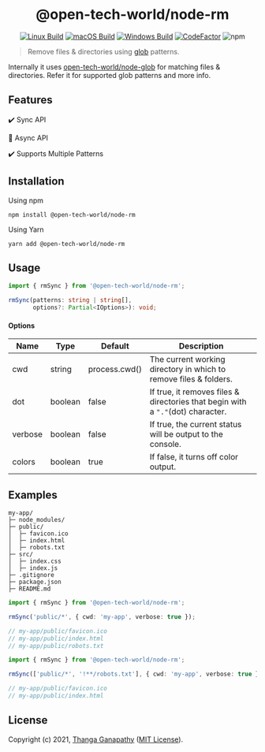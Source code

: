 <div align="center">

# @open-tech-world/node-rm
[![Linux Build](https://github.com/open-tech-world/node-rm/actions/workflows/linux_build.yml/badge.svg)](https://github.com/open-tech-world/node-rm/actions/workflows/linux_build.yml) [![macOS Build](https://github.com/open-tech-world/node-rm/actions/workflows/macos_build.yml/badge.svg)](https://github.com/open-tech-world/node-rm/actions/workflows/macos_build.yml) [![Windows Build](https://github.com/open-tech-world/node-rm/actions/workflows/windows_build.yml/badge.svg)](https://github.com/open-tech-world/node-rm/actions/workflows/windows_build.yml) [![CodeFactor](https://www.codefactor.io/repository/github/open-tech-world/node-rm/badge)](https://www.codefactor.io/repository/github/open-tech-world/node-rm) ![npm](https://img.shields.io/npm/v/@open-tech-world/node-rm?color=blue)

</div>

> Remove files & directories using [glob](<https://en.wikipedia.org/wiki/Glob_(programming)>) patterns.


Internally it uses [open-tech-world/node-glob](https://github.com/open-tech-world/node-glob) for matching files & directories. Refer it for supported glob patterns and more info.

## Features

✔️ Sync API

🚧 Async API

✔️ Supports Multiple Patterns

## Installation

Using npm

```shell
npm install @open-tech-world/node-rm
```

Using Yarn

```shell
yarn add @open-tech-world/node-rm
```

## Usage

```ts
import { rmSync } from '@open-tech-world/node-rm';

rmSync(patterns: string | string[],
       options?: Partial<IOptions>): void;
```

#### Options

| Name    | Type    | Default       | Description                                                                     |
| ------- | ------- | ------------- | ------------------------------------------------------------------------------- |
| cwd     | string  | process.cwd() | The current working directory in which to remove files & folders.               |
| dot     | boolean | false         | If true, it removes files & directories that begin with a `"."`(dot) character. |
| verbose | boolean | false         | If true, the current status will be output to the console.                      |
| colors  | boolean | true          | If false, it turns off color output.                                            |

## Examples

```shell
my-app/
├─ node_modules/
├─ public/
│  ├─ favicon.ico
│  ├─ index.html
│  ├─ robots.txt
├─ src/
│  ├─ index.css
│  ├─ index.js
├─ .gitignore
├─ package.json
├─ README.md
```

```ts
import { rmSync } from '@open-tech-world/node-rm';

rmSync('public/*', { cwd: 'my-app', verbose: true });

// my-app/public/favicon.ico
// my-app/public/index.html
// my-app/public/robots.txt
```

```ts
import { rmSync } from '@open-tech-world/node-rm';

rmSync(['public/*', '!**/robots.txt'], { cwd: 'my-app', verbose: true });

// my-app/public/favicon.ico
// my-app/public/index.html
```

## License

Copyright (c) 2021, [Thanga Ganapathy](https://thanga-ganapathy.github.io) ([MIT License](./LICENSE)).
